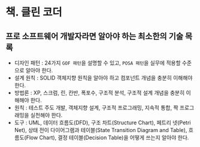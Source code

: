 # 책. 클린 코더

## 프로 소프트웨어 개발자라면 알아야 하는 최소한의 기술 목록

- 디자인 패턴 : 24가지 `GOF 패턴`을 설명할 수 있고, `POSA 패턴`을 실무에 적용할 수준으로 알아야 한다. 
- 설계 원칙 : SOLID 객체지향 원칙을 알아야 하고 컴포넌트 개념을 충분히 이해해야 한다.
- 방법론 : XP, 스크럼, 린, 칸반, 폭포수, 구조적 분석, 구조적 설계 개념을 충분히 이해해야 한다.
- 원칙 : 테스트 주도 개발, 객체지향 설계, 구조적 프로그래밍, 지속적 통합, 짝 프로그래밍을 실천해야 한다.
- 도구 : UML, 데이터 흐름도(DFD), 구조 차트(Structure Chart), 페트리 넷(Petri Net), 상태 전이 다이어그램과 테이블(State Transition Diagram and Table), 흐름도(Flow Chart), 결정 테이블(Decision Table)을 어떻게 쓰는지 알아야 한다.

